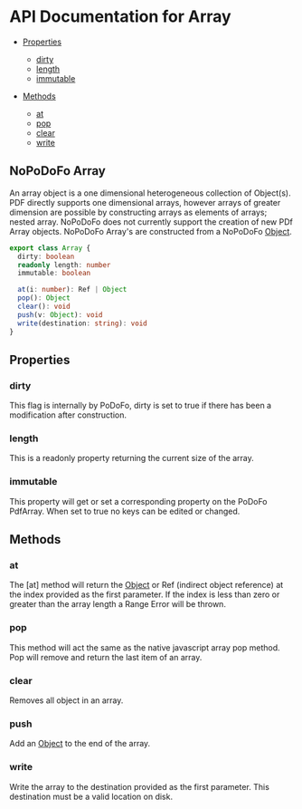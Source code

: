 # API Documentation for Array

* [Properties](#properties)
  * [dirty](#dirty)
  * [length](#length)
  * [immutable](#immutable)

* [Methods](#methods)
  * [at](#at)
  * [pop](#pop)
  * [clear](#clear)
  * [write](#write)

## NoPoDoFo Array
An array object is a one dimensional heterogeneous collection of Object(s). PDF directly supports one dimensional arrays, however arrays of greater
dimension are possible by constructing arrays as elements of arrays; nested array.
NoPoDoFo does not currently support the creation of new PDf Array objects. NoPoDoFo Array's are constructed from a NoPoDoFo [Object](./object.md).

```typescript
export class Array {
  dirty: boolean
  readonly length: number
  immutable: boolean

  at(i: number): Ref | Object
  pop(): Object
  clear(): void
  push(v: Object): void
  write(destination: string): void
}
```

## Properties

### dirty
This flag is internally by PoDoFo, dirty is set to true if there has been a modification after construction.

### length
This is a readonly property returning the current size of the array.

### immutable
This property will get or set a corresponding property on the PoDoFo PdfArray. When set to true no keys can be edited or changed.

## Methods

### at
The [at] method will return the [Object](./object.md) or Ref (indirect object reference) at the index provided as the first parameter. If the index is
less than zero or greater than the array length a Range Error will be thrown.

### pop
This method will act the same as the native javascript array pop method. Pop will remove and return the last item of an array.

### clear
Removes all object in an array.

### push
Add an [Object](./object.md) to the end of the array.

### write
Write the array to the destination provided as the first parameter. This destination must be a valid location on disk.